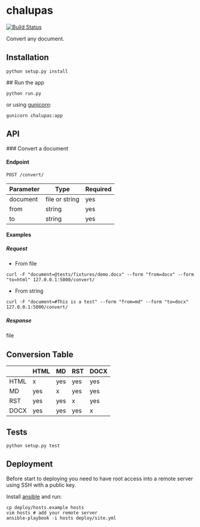 # chalupas

[![Build Status](https://travis-ci.org/Antojitos/chalupas.svg?branch=master)](https://travis-ci.org/Antojitos/chalupas)

Convert any document.

## Installation

`python setup.py install`

## Run the app

`python run.py`

or using [gunicorn](http://gunicorn.org/):

`gunicorn chalupas:app`

## API

### Convert a document

#### Endpoint

`POST /convert/`

  Parameter   |          Type        | Required
------------- | -------------------- | --------
  document    |    file  or string   |   yes
  from        |        string        |   yes
  to          |        string        |   yes

#### Examples

##### Request

- From file

`curl -F "document=@tests/fixtures/demo.docx" --form "from=docx" --form "to=html" 127.0.0.1:5000/convert/`

- From string

`curl -F "document=#This is a test" --form "from=md" --form "to=docx" 127.0.0.1:5000/convert/`

##### Response

file

## Conversion Table

|      | HTML | MD  | RST | DOCX |
|------|------|-----|-----|------|
| HTML | x    | yes | yes | yes  |
| MD   | yes  | x   | yes | yes  |
| RST  | yes  | yes | x   | yes  |
| DOCX | yes  | yes | yes | x    |

## Tests

`python setup.py test`


## Deployment

Before start to deploying you need to have root access into a remote
server using SSH with a public key.

Install [ansible](<http://docs.ansible.com/ansible/intro_installation.html>) and run:

```shell
cp deploy/hosts.example hosts
vim hosts # add your remote server
ansible-playbook -i hosts deploy/site.yml
```
